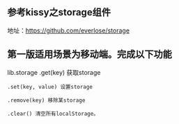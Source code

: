 ## 参考kissy之storage组件
地址：https://github.com/everlose/storage

## 第一版适用场景为移动端。完成以下功能
lib.storage
    .get(key) 获取storage

    .set(key, value) 设置storage

    .remove(key) 移除某storage

    .clear() 清空所有localStorage。